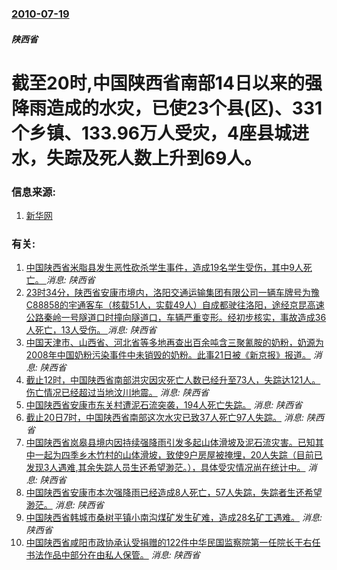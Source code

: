 ### [2010-07-19](/news/2010/07/19/index.md)

##### 陕西省
#  截至20时,中国陕西省南部14日以来的强降雨造成的水灾，已使23个县(区)、331个乡镇、133.96万人受灾，4座县城进水，失踪及死人数上升到69人。




### 信息来源:

1. [新华网](http://news.163.com/10/0719/23/6C08743M000146BC.html)

### 有关:

1. [中国陕西省米脂县发生恶性砍杀学生事件，造成19名学生受伤，其中9人死亡。 ](/zh/news/2018/04/27/中国陕西省米脂县发生恶性砍杀学生事件-造成19名学生受伤-其中9人死亡.md) _消息: 陕西省_
2. [23时34分，陕西省安康市境内，洛阳交通运输集团有限公司一辆车牌号为豫C88858的宇通客车（核载51人，实载49人）自成都驶往洛阳，途经京昆高速公路秦岭一号隧道口时撞向隧道口，车辆严重变形。经初步核实，事故造成36人死亡，13人受伤。 ](/zh/news/2017/08/10/23时34分-陕西省安康市境内-洛阳交通运输集团有限公司一辆车牌号为豫C88858的宇通客车-核载51人-实载49人-自.md) _消息: 陕西省_
3. [ 中国天津市、山西省、河北省等多地再查出百余吨含三聚氰胺的奶粉，奶源为2008年中国奶粉污染事件中未销毁的奶粉。此事21日被《新京报》报道。](/zh/news/2010/08/21/中国天津市-山西省-河北省等多地再查出百余吨含三聚氰胺的奶粉-奶源为2008年中国奶粉污染事件中未销毁的奶粉-此事21.md) _消息: 陕西省_
4. [ 截止12时，中国陕西省南部洪灾因灾死亡人数已经升至73人，失踪达121人。伤亡情况已经超过当地汶川地震。](/zh/news/2010/07/22/截止12时-中国陕西省南部洪灾因灾死亡人数已经升至73人-失踪达121人-伤亡情况已经超过当地汶川地震.md) _消息: 陕西省_
5. [ 中国陕西省安康市东关村遭泥石流突袭，194人死亡失踪。](/zh/news/2010/07/22/中国陕西省安康市东关村遭泥石流突袭-194人死亡失踪.md) _消息: 陕西省_
6. [ 截止20日7时，中国陕西省南部这次水灾已致37人死亡97人失踪。](/zh/news/2010/07/20/截止20日7时-中国陕西省南部这次水灾已致37人死亡97人失踪.md) _消息: 陕西省_
7. [ 中国陕西省岚皋县境内因持续强降雨引发多起山体滑坡及泥石流灾害。已知其中一起为四季乡木竹村的山体滑坡，致使9户房屋被掩埋，20人失踪（目前已发现3人遇难,其余失踪人员生还希望渺茫。），具体受灾情况尚在统计中。](/zh/news/2010/07/18/中国陕西省岚皋县境内因持续强降雨引发多起山体滑坡及泥石流灾害-已知其中一起为四季乡木竹村的山体滑坡-致使9户房屋被掩埋.md) _消息: 陕西省_
8. [ 中国陕西省安康市本次强降雨已经造成8人死亡，57人失踪，失踪者生还希望渺茫。](/zh/news/2010/07/18/中国陕西省安康市本次强降雨已经造成8人死亡-57人失踪-失踪者生还希望渺茫.md) _消息: 陕西省_
9. [ 中国陕西省韩城市桑树平镇小南沟煤矿发生矿难，造成28名矿工遇难。](/zh/news/2010/07/17/中国陕西省韩城市桑树平镇小南沟煤矿发生矿难-造成28名矿工遇难.md) _消息: 陕西省_
10. [ 中国陕西省咸阳市政协承认受捐赠的122件中华民国监察院第一任院长于右任书法作品中部分在由私人保管。](/zh/news/2010/07/3/中国陕西省咸阳市政协承认受捐赠的122件中华民国监察院第一任院长于右任书法作品中部分在由私人保管.md) _消息: 陕西省_
